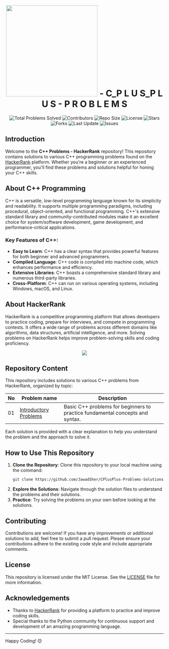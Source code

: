 <h1 align='center'>
    <img width='290px' src='https://www.hackerrank.com/wp-content/uploads/2018/08/hackerrank_logo.png'>
    - C_P L U S_P L U S - P R O B L E M S
</h1>

<div align="center">
    <img src="https://img.shields.io/badge/Total%20Problems%20Solved-1-blue?style=flat&logo=cplusplus&logoColor=white" alt="Total Problems Solved">
    <img src="https://img.shields.io/github/contributors/JawadSher/CPlusPlus-Problems-Solutions-HackerRank?style=flat&logo=github" alt="Contributors">
    <img src="https://img.shields.io/github/repo-size/JawadSher/CPlusPlus-Problems-Solutions-HackerRank?style=flat&logo=github" alt="Repo Size">
    <img src="https://img.shields.io/github/license/JawadSher/CPlusPlus-Problems-Solutions-HackerRank?style=flat&logo=opensource" alt="License">
    <img src="https://img.shields.io/github/stars/JawadSher/CPlusPlus-Problems-Solutions-HackerRank?style=flat&logo=github" alt="Stars">
    <img src="https://img.shields.io/github/forks/JawadSher/CPlusPlus-Problems-Solutions-HackerRank?style=flat&logo=github" alt="Forks">
    <img src="https://img.shields.io/badge/Last%20Update-July%20%272024-blue?style=flat&logo=calendar" alt="Last Update">
    <img src="https://img.shields.io/github/issues/JawadSher/CPlusPlus-Problems-Solutions-HackerRank?style=flat&logo=github" alt="Issues">
</div>

## Introduction
Welcome to the **C++ Problems - HackerRank** repository! This repository contains solutions to various C++ programming problems found on the [HackerRank](https://www.hackerrank.com/) platform. Whether you're a beginner or an experienced programmer, you'll find these problems and solutions helpful for honing your C++ skills.

## About C++ Programming
C++ is a versatile, low-level programming language known for its simplicity and readability. It supports multiple programming paradigms, including procedural, object-oriented, and functional programming. C++'s extensive standard library and community-contributed modules make it an excellent choice for system/software development, game development, and performance-critical applications.

### Key Features of C++:
- **Easy to Learn**: C++ has a clear syntax that provides powerful features for both beginner and advanced programmers.
- **Compiled Language**: C++ code is compiled into machine code, which enhances performance and efficiency.
- **Extensive Libraries**: C++ boasts a comprehensive standard library and numerous third-party libraries.
- **Cross-Platform**: C++ can run on various operating systems, including Windows, macOS, and Linux.

## About HackerRank
HackerRank is a competitive programming platform that allows developers to practice coding, prepare for interviews, and compete in programming contests. It offers a wide range of problems across different domains like algorithms, data structures, artificial intelligence, and more. Solving problems on HackerRank helps improve problem-solving skills and coding proficiency.

<p align='center'><img src='https://cdn.dribbble.com/users/1771471/screenshots/14108349/media/0d446f06dbc6f204fdcb138902df65c9.gif'></p>

## Repository Content
This repository includes solutions to various C++ problems from HackerRank, organized by topic:

| No | Problem name | Description |
|----|--------------|-------------|
| 01 | [Introductory Problems](https://github.com/JawadSher/CPlusPlus-Problems-Solutions-HackerRank/tree/main/01%20-%20Introductory%20Problems)|Basic C++ problems for beginners to practice fundamental concepts and syntax.|

Each solution is provided with a clear explanation to help you understand the problem and the approach to solve it.

## How to Use This Repository
1. **Clone the Repository**: Clone this repository to your local machine using the command:
    ```sh
    git clone https://github.com/JawadSher/CPlusPlus-Problems-Solutions-HackerRank.git
    ```
2. **Explore the Solutions**: Navigate through the solution files to understand the problems and their solutions.
3. **Practice**: Try solving the problems on your own before looking at the solutions.

## Contributing
Contributions are welcome! If you have any improvements or additional solutions to add, feel free to submit a pull request. Please ensure your contributions adhere to the existing code style and include appropriate comments.

## License
This repository is licensed under the MIT License. See the [LICENSE](LICENSE) file for more information.

## Acknowledgements
- Thanks to [HackerRank](https://www.hackerrank.com/) for providing a platform to practice and improve coding skills.
- Special thanks to the Python community for continuous support and development of an amazing programming language.

---

Happy Coding! 😊

